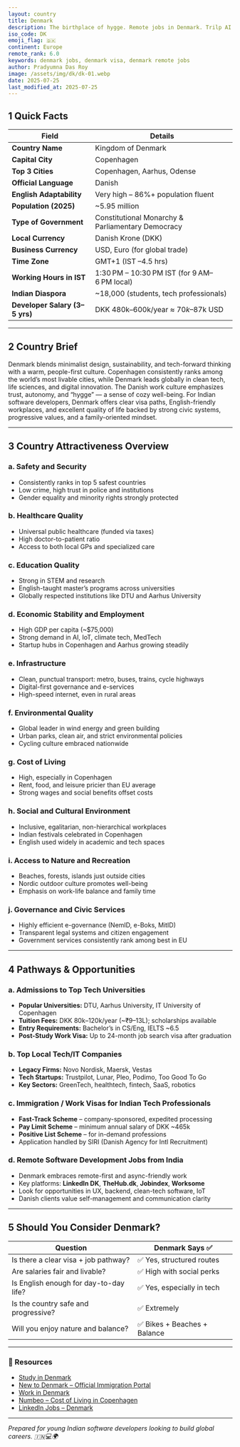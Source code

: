 ```yaml
---
layout: country
title: Denmark
description: The birthplace of hygge. Remote jobs in Denmark. Trilp AI curated info. Indians in Denmark.
iso_code: DK
emoji_flag: 🇩🇰
continent: Europe
remote_rank: 6.0
keywords: denmark jobs, denmark visa, denmark remote jobs
author: Pradyumna Das Roy
image: /assets/img/dk/dk-01.webp
date: 2025-07-25
last_modified_at: 2025-07-25
---
```


## 1 Quick Facts

| Field                          | Details                                           |
| ------------------------------ | ------------------------------------------------- |
| **Country Name**               | Kingdom of Denmark                                |
| **Capital City**               | Copenhagen                                        |
| **Top 3 Cities**               | Copenhagen, Aarhus, Odense                        |
| **Official Language**          | Danish                                            |
| **English Adaptability**       | Very high – 86%+ population fluent                |
| **Population (2025)**          | ~5.95 million                                     |
| **Type of Government**         | Constitutional Monarchy & Parliamentary Democracy |
| **Local Currency**             | Danish Krone (DKK)                                |
| **Business Currency**          | USD, Euro (for global trade)                      |
| **Time Zone**                  | GMT+1 (IST –4.5 hrs)                              |
| **Working Hours in IST**       | 1:30 PM – 10:30 PM IST (for 9 AM–6 PM local)      |
| **Indian Diaspora**            | ~18,000 (students, tech professionals)            |
| **Developer Salary (3–5 yrs)** | DKK 480k–600k/year ≈ $70k–$87k USD                |

---

## 2 Country Brief

Denmark blends minimalist design, sustainability, and tech-forward thinking with a warm, people-first culture. Copenhagen consistently ranks among the world’s most livable cities, while Denmark leads globally in clean tech, life sciences, and digital innovation. The Danish work culture emphasizes trust, autonomy, and “hygge” — a sense of cozy well-being. For Indian software developers, Denmark offers clear visa paths, English-friendly workplaces, and excellent quality of life backed by strong civic systems, progressive values, and a family-oriented mindset.

---

## 3 Country Attractiveness Overview

### a. Safety and Security

- Consistently ranks in top 5 safest countries
- Low crime, high trust in police and institutions
- Gender equality and minority rights strongly protected

### b. Healthcare Quality

- Universal public healthcare (funded via taxes)
- High doctor-to-patient ratio
- Access to both local GPs and specialized care

### c. Education Quality

- Strong in STEM and research
- English-taught master’s programs across universities
- Globally respected institutions like DTU and Aarhus University

### d. Economic Stability and Employment

- High GDP per capita (~$75,000)
- Strong demand in AI, IoT, climate tech, MedTech
- Startup hubs in Copenhagen and Aarhus growing steadily

### e. Infrastructure

- Clean, punctual transport: metro, buses, trains, cycle highways
- Digital-first governance and e-services
- High-speed internet, even in rural areas

### f. Environmental Quality

- Global leader in wind energy and green building
- Urban parks, clean air, and strict environmental policies
- Cycling culture embraced nationwide

### g. Cost of Living

- High, especially in Copenhagen
- Rent, food, and leisure pricier than EU average
- Strong wages and social benefits offset costs

### h. Social and Cultural Environment

- Inclusive, egalitarian, non-hierarchical workplaces
- Indian festivals celebrated in Copenhagen
- English used widely in academic and tech spaces

### i. Access to Nature and Recreation

- Beaches, forests, islands just outside cities
- Nordic outdoor culture promotes well-being
- Emphasis on work-life balance and family time

### j. Governance and Civic Services

- Highly efficient e-governance (NemID, e-Boks, MitID)
- Transparent legal systems and citizen engagement
- Government services consistently rank among best in EU

---

## 4 Pathways & Opportunities

### a. Admissions to Top Tech Universities

- **Popular Universities:** DTU, Aarhus University, IT University of Copenhagen
- **Tuition Fees:** DKK 80k–120k/year (~₹9–13L); scholarships available
- **Entry Requirements:** Bachelor’s in CS/Eng, IELTS ~6.5
- **Post-Study Work Visa:** Up to 24-month job search visa after graduation

### b. Top Local Tech/IT Companies

- **Legacy Firms:** Novo Nordisk, Maersk, Vestas
- **Tech Startups:** Trustpilot, Lunar, Pleo, Podimo, Too Good To Go
- **Key Sectors:** GreenTech, healthtech, fintech, SaaS, robotics

### c. Immigration / Work Visas for Indian Tech Professionals

- **Fast-Track Scheme** – company-sponsored, expedited processing
- **Pay Limit Scheme** – minimum annual salary of DKK ~465k
- **Positive List Scheme** – for in-demand professions
- Application handled by SIRI (Danish Agency for Intl Recruitment)

### d. Remote Software Development Jobs from India

- Denmark embraces remote-first and async-friendly work
- Key platforms: **LinkedIn DK**, **TheHub.dk**, **Jobindex**, **Worksome**
- Look for opportunities in UX, backend, clean-tech software, IoT
- Danish clients value self-management and communication clarity

---

## 5 Should You Consider Denmark?

| Question                               | Denmark Says ✅              |
| -------------------------------------- | ---------------------------- |
| Is there a clear visa + job pathway?   | ✅ Yes, structured routes    |
| Are salaries fair and livable?         | ✅ High with social perks    |
| Is English enough for day-to-day life? | ✅ Yes, especially in tech   |
| Is the country safe and progressive?   | ✅ Extremely                 |
| Will you enjoy nature and balance?     | ✅ Bikes + Beaches + Balance |

---

### 🔗 Resources

- [Study in Denmark](https://studyindenmark.dk/)
- [New to Denmark – Official Immigration Portal](https://www.nyidanmark.dk/en-GB)
- [Work in Denmark](https://workindenmark.dk/)
- [Numbeo – Cost of Living in Copenhagen](https://www.numbeo.com/cost-of-living/in/Copenhagen)
- [LinkedIn Jobs – Denmark](https://www.linkedin.com/jobs/search/?location=Denmark)

---

_Prepared for young Indian software developers looking to build global careers. 🇮🇳💻🌍_
